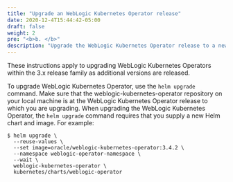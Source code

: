 ```yaml
---
title: "Upgrade an WebLogic Kubernetes Operator release"
date: 2020-12-4T15:44:42-05:00
draft: false
weight: 2
pre: "<b>b. </b>"
description: "Upgrade the WebLogic Kubernetes Operator release to a newer version."
---
```


These instructions apply to upgrading WebLogic Kubernetes Operators within the 3.x release family
as additional versions are released.

To upgrade WebLogic Kubernetes Operator, use the `helm upgrade` command. Make sure that the weblogic-kubernetes-operator repository on your local machine is at the WebLogic Kubernetes Operator release to which you are upgrading. When upgrading the WebLogic Kubernetes Operator, the `helm upgrade` command requires that you supply a new Helm chart and image. For example:

```
$ helm upgrade \
  --reuse-values \
  --set image=oracle/weblogic-kubernetes-operator:3.4.2 \
  --namespace weblogic-operator-namespace \
  --wait \
  weblogic-kubernetes-operator \
  kubernetes/charts/weblogic-operator
```
